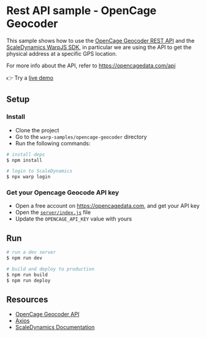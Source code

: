 # Rest API sample - OpenCage Geocoder

This sample shows how to use the [OpenCage Geocoder REST API](https://opencagedata.com/api) and the [ScaleDynamics WarpJS SDK](https://scaledynamics.com/), in particular we are using the API to get the physical address at a specific GPS location.

For more info about the API, refer to https://opencagedata.com/api

👉 Try a [live demo](https://sample-opencage-geocoder.scaledynamics.cloud)

## Setup

### Install

- Clone the project
- Go to the `warp-samples/opencage-geocoder` directory
- Run the following commands:

```bash
# install deps
$ npm install

# login to ScaleDynamics
$ npx warp login
```

### Get your Opencage Geocode API key

- Open a free account on https://opencagedata.com, and get your API key
- Open the [`server/index.js`](server/index.js) file
- Update the `OPENCAGE_API_KEY` value with yours

## Run

```bash
# run a dev server
$ npm run dev

# build and deploy to production
$ npm run build
$ npm run deploy
```

## Resources

- [OpenCage Geocoder API](https://opencagedata.com/api)
- [Axios](https://github.com/axios/axios)
- [ScaleDynamics Documentation](https://docs.scaledynamics.com/)
